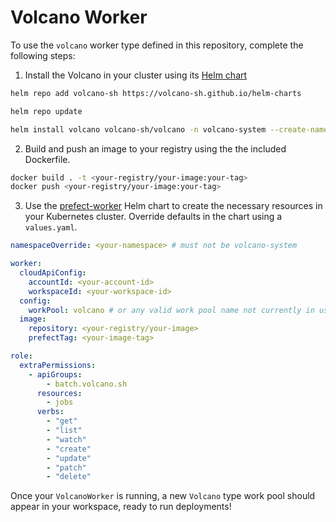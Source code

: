 # Volcano Worker

To use the `volcano` worker type defined in this repository, complete the following steps:

1. Install the Volcano in your cluster using its [Helm chart](https://volcano.sh/en/docs/installation/#install-with-helm)

```bash
helm repo add volcano-sh https://volcano-sh.github.io/helm-charts

helm repo update

helm install volcano volcano-sh/volcano -n volcano-system --create-namespace
```
2. Build and push an image to your registry using the the included Dockerfile.
```bash
docker build . -t <your-registry/your-image:your-tag>
docker push <your-registry/your-image:your-tag>
```
3. Use the [prefect-worker](https://github.com/PrefectHQ/prefect-helm/tree/main/charts/prefect-worker) Helm chart to create the necessary resources in your Kubernetes cluster. Override defaults in the chart using a `values.yaml`.

```yaml
namespaceOverride: <your-namespace> # must not be volcano-system

worker:
  cloudApiConfig:
    accountId: <your-account-id>
    workspaceId: <your-workspace-id>
  config:
    workPool: volcano # or any valid work pool name not currently in use
  image:
    repository: <your-registry/your-image>
    prefectTag: <your-image-tag>

role:
  extraPermissions:
    - apiGroups:
        - batch.volcano.sh
      resources:
        - jobs
      verbs:
        - "get"
        - "list"
        - "watch"
        - "create"
        - "update"
        - "patch"
        - "delete"
```

Once your `VolcanoWorker` is running, a new `Volcano` type work pool should appear in your workspace, ready to run deployments!
